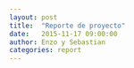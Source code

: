 ```yaml
---
layout: post
title:  "Reporte de proyecto"
date:   2015-11-17 09:00:00
author: Enzo y Sebastian
categories: report
---
```


